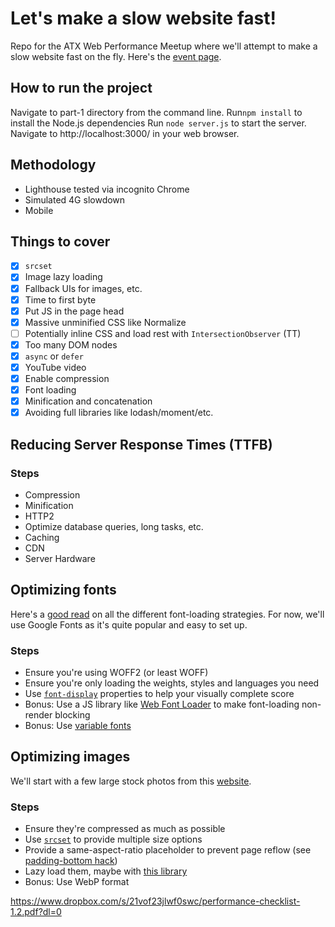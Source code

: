 # Let's make a slow website fast!

Repo for the ATX Web Performance Meetup where we'll attempt to make a slow website fast on the fly. Here's the [event page](https://www.meetup.com/austin-web-performance/events/266519185/).

## How to run the project

Navigate to part-1 directory from the command line.
Run`npm install` to install the Node.js dependencies
Run `node server.js` to start the server.
Navigate to http://localhost:3000/ in your web browser.

## Methodology

- Lighthouse tested via incognito Chrome
- Simulated 4G slowdown
- Mobile

## Things to cover

- [x] `srcset`
- [x] Image lazy loading
- [x] Fallback UIs for images, etc.
- [x] Time to first byte
- [x] Put JS in the page head
- [x] Massive unminified CSS like Normalize
- [ ] Potentially inline CSS and load rest with `IntersectionObserver` (TT)
- [x] Too many DOM nodes
- [x] `async` or `defer`
- [x] YouTube video
- [x] Enable compression
- [x] Font loading
- [x] Minification and concatenation
- [x] Avoiding full libraries like lodash/moment/etc.

## Reducing Server Response Times (TTFB)

### Steps

- Compression
- Minification
- HTTP2
- Optimize database queries, long tasks, etc.
- Caching
- CDN
- Server Hardware

## Optimizing fonts

Here's a [good read](https://www.zachleat.com/web/comprehensive-webfonts/) on all the different font-loading strategies. For now, we'll use Google Fonts as it's quite popular and easy to set up.

### Steps

- Ensure you're using WOFF2 (or least WOFF)
- Ensure you're only loading the weights, styles and languages you need
- Use [`font-display`](https://developer.mozilla.org/en-US/docs/Web/CSS/@font-face/font-display) properties to help your visually complete score
- Bonus: Use a JS library like [Web Font Loader](https://github.com/typekit/webfontloader) to make font-loading non-render blocking
- Bonus: Use [variable fonts](https://medium.com/variable-fonts/https-medium-com-tiro-introducing-opentype-variable-fonts-12ba6cd2369)

## Optimizing images

We'll start with a few large stock photos from this [website](https://picsum.photos/images).

### Steps

- Ensure they're compressed as much as possible
- Use [`srcset`](https://developer.mozilla.org/en-US/docs/Learn/HTML/Multimedia_and_embedding/Responsive_images) to provide multiple size options
- Provide a same-aspect-ratio placeholder to prevent page reflow (see [padding-bottom hack](https://www.smashingmagazine.com/2013/09/responsive-images-performance-problem-case-study/))
- Lazy load them, maybe with [this library](https://github.com/aFarkas/lazysizes)
- Bonus: Use WebP format

https://www.dropbox.com/s/21vof23jlwf0swc/performance-checklist-1.2.pdf?dl=0
